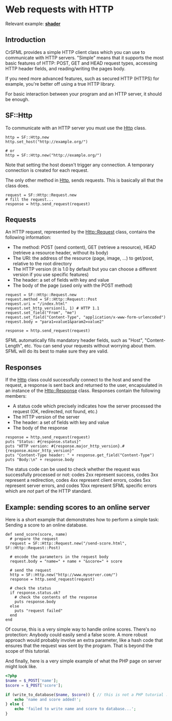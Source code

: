 # Web requests with HTTP

Relevant example: **[shader]({{book.examples}}/shader.cr)**

## Introduction

CrSFML provides a simple HTTP client class which you can use to communicate with HTTP servers. "Simple" means that it supports the most basic features of HTTP: POST, GET and HEAD request types, accessing HTTP header fields, and reading/writing the pages body.

If you need more advanced features, such as secured HTTP (HTTPS) for example, you're better off using a true HTTP library.

For basic interaction between your program and an HTTP server, it should be enough.

## SF::Http

To communicate with an HTTP server you must use the [Http]({{book.api}}/Http.html) class.

```crystal
http = SF::Http.new
http.set_host("http://example.org/")

# or
http = SF::Http.new("http://example.org/")
```

Note that setting the host doesn't trigger any connection. A temporary connection is created for each request.

The only other method in [Http]({{book.api}}/Http.html), sends requests. This is basically all that the class does.

```crystal
request = SF::Http::Request.new
# fill the request...
response = http.send_request(request)
```

## Requests

An HTTP request, represented by the [Http::Request]({{book.api}}/Http/Request.html) class, contains the following information:

* The method: POST (send content), GET (retrieve a resource), HEAD (retrieve a resource header, without its body)
* The URI: the address of the resource (page, image, ...) to get/post, relative to the root directory
* The HTTP version (it is 1.0 by default but you can choose a different version if you use specific features)
* The header: a set of fields with key and value
* The body of the page (used only with the POST method)

```crystal
request = SF::Http::Request.new
request.method = SF::Http::Request::Post
request.uri = "/index.html"
request.set_http_version(1, 1) # HTTP 1.1
request.set_field("From", "me")
request.set_field("Content-Type", "application/x-www-form-urlencoded")
request.body = "para1=value1&param2=value2"

response = http.send_request(request)
```

SFML automatically fills mandatory header fields, such as "Host", "Content-Length", etc. You can send your requests without worrying about them. SFML will do its best to make sure they are valid.

## Responses

If the [Http]({{book.api}}/Http.html) class could successfully connect to the host and send the request, a response is sent back and returned to the user, encapsulated in an instance of the [Http::Response]({{book.api}}/Http/Response.html) class. Responses contain the following members:

* A status code which precisely indicates how the server processed the request (OK, redirected, not found, etc.)
* The HTTP version of the server
* The header: a set of fields with key and value
* The body of the response

```crystal
response = http.send_request(request)
puts "Status: #{response.status}"
puts "HTTP version: #{response.major_http_version}.#{response.minor_http_version}"
puts "Content-Type header: " + response.get_field("Content-Type")
puts "Body:\n" + response.body
```

The status code can be used to check whether the request was successfully processed or not: codes 2xx represent success, codes 3xx represent a redirection, codes 4xx represent client errors, codes 5xx represent server errors, and codes 10xx represent SFML specific errors which are *not* part of the HTTP standard.

## Example: sending scores to an online server

Here is a short example that demonstrates how to perform a simple task: Sending a score to an online database.

```crystal
def send_score(score, name)
  # prepare the request
  request = SF::Http::Request.new("/send-score.html", SF::Http::Request::Post)

  # encode the parameters in the request body
  request.body = "name=" + name + "&score=" + score

  # send the request
  http = SF::Http.new("http://www.myserver.com/")
  response = http.send_request(request)

  # check the status
  if response.status.ok?
    # check the contents of the response
    puts response.body
  else
    puts "request failed"
  end
end
```

Of course, this is a very simple way to handle online scores. There's no protection: Anybody could easily send a false score. A more robust approach would probably involve an extra parameter, like a hash code that ensures that the request was sent by the program. That is beyond the scope of this tutorial.

And finally, here is a very simple example of what the PHP page on server might look like.

```php
<?php
$name = $_POST['name'];
$score = $_POST['score'];

if (write_to_database($name, $score)) { // this is not a PHP tutorial :)
    echo 'name and score added!';
} else {
    echo 'failed to write name and score to database...';
}
```
